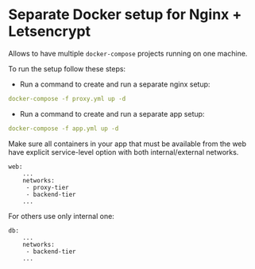 # Separate Docker setup for Nginx + Letsencrypt

Allows to have multiple `docker-compose` projects running on one machine.

To run the setup follow these steps:

- Run a command to create and run a separate nginx setup:
```yaml
docker-compose -f proxy.yml up -d
```

- Run a command to create and run a separate app setup:
```yaml
docker-compose -f app.yml up -d
```



Make sure all containers in your app that must be available from the web have explicit
service-level option with both internal/external networks.
```
web:
    ...
    networks: 
     - proxy-tier
     - backend-tier
    ...
```

For others use only internal one:
```
db:
    ...
    networks: 
     - backend-tier
    ...
```